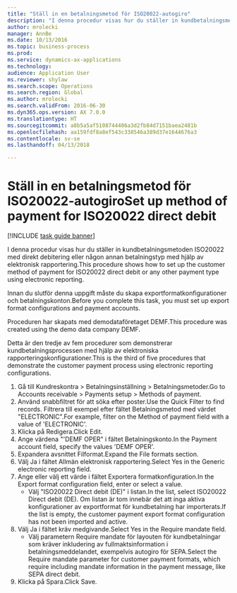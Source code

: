 ```yaml
--- 
title: "Ställ in en betalningsmetod för ISO20022-autogiro"
description: "I denna procedur visas hur du ställer in kundbetalningsmetoden ISO20022 med direkt debitering eller någon annan betalningstyp med hjälp av elektronisk rapportering."
author: mrolecki
manager: AnnBe
ms.date: 10/13/2016
ms.topic: business-process
ms.prod: 
ms.service: dynamics-ax-applications
ms.technology: 
audience: Application User
ms.reviewer: shylaw
ms.search.scope: Operations
ms.search.region: Global
ms.author: mrolecki
ms.search.validFrom: 2016-06-30
ms.dyn365.ops.version: AX 7.0.0
ms.translationtype: HT
ms.sourcegitcommit: a8b5a5af5108744406a3d2fb84d7151baea2481b
ms.openlocfilehash: aa159fdf8a8ef543c338546a389d37e1644676a3
ms.contentlocale: sv-se
ms.lasthandoff: 04/13/2018

---
```

# <a name="set-up-method-of-payment-for-iso20022-direct-debit"></a><span data-ttu-id="b92b6-103">Ställ in en betalningsmetod för ISO20022-autogiro</span><span class="sxs-lookup"><span data-stu-id="b92b6-103">Set up method of payment for ISO20022 direct debit</span></span>

[!INCLUDE [task guide banner](../../includes/task-guide-banner.md)]

<span data-ttu-id="b92b6-104">I denna procedur visas hur du ställer in kundbetalningsmetoden ISO20022 med direkt debitering eller någon annan betalningstyp med hjälp av elektronisk rapportering.</span><span class="sxs-lookup"><span data-stu-id="b92b6-104">This procedure shows how to set up the customer method of payment for ISO20022 direct debit or any other payment type using electronic reporting.</span></span> 



<span data-ttu-id="b92b6-105">Innan du slutför denna uppgift måste du skapa exportformatkonfigurationer och betalningskonton.</span><span class="sxs-lookup"><span data-stu-id="b92b6-105">Before you complete this task, you must set up export format configurations and payment accounts.</span></span>



<span data-ttu-id="b92b6-106">Proceduren har skapats med demodataföretaget DEMF.</span><span class="sxs-lookup"><span data-stu-id="b92b6-106">This procedure was created using the demo data company DEMF.</span></span>



<span data-ttu-id="b92b6-107">Detta är den tredje av fem procedurer som demonstrerar kundbetalningsprocessen med hjälp av elektroniska rapporteringskonfigurationer.</span><span class="sxs-lookup"><span data-stu-id="b92b6-107">This is the third of five procedures that demonstrate the customer payment process using electronic reporting configurations.</span></span>

1. <span data-ttu-id="b92b6-108">Gå till Kundreskontra > Betalningsinställning > Betalningsmetoder.</span><span class="sxs-lookup"><span data-stu-id="b92b6-108">Go to Accounts receivable > Payments setup > Methods of payment.</span></span>
2. <span data-ttu-id="b92b6-109">Använd snabbfiltret för att söka efter poster.</span><span class="sxs-lookup"><span data-stu-id="b92b6-109">Use the Quick Filter to find records.</span></span> <span data-ttu-id="b92b6-110">Filtrera till exempel efter fältet Betalningsmetod med värdet "ELECTRONIC".</span><span class="sxs-lookup"><span data-stu-id="b92b6-110">For example, filter on the Method of payment field with a value of 'ELECTRONIC'.</span></span>
3. <span data-ttu-id="b92b6-111">Klicka på Redigera.</span><span class="sxs-lookup"><span data-stu-id="b92b6-111">Click Edit.</span></span>
4. <span data-ttu-id="b92b6-112">Ange värdena "'DEMF OPER" i fältet Betalningskonto.</span><span class="sxs-lookup"><span data-stu-id="b92b6-112">In the Payment account field, specify the values 'DEMF OPER'.</span></span>
5. <span data-ttu-id="b92b6-113">Expandera avsnittet Filformat.</span><span class="sxs-lookup"><span data-stu-id="b92b6-113">Expand the File formats section.</span></span>
6. <span data-ttu-id="b92b6-114">Välj Ja i fältet Allmän elektronisk rapportering.</span><span class="sxs-lookup"><span data-stu-id="b92b6-114">Select Yes in the Generic electronic reporting field.</span></span>
7. <span data-ttu-id="b92b6-115">Ange eller välj ett värde i fältet Exportera formatkonfiguration.</span><span class="sxs-lookup"><span data-stu-id="b92b6-115">In the Export format configuration field, enter or select a value.</span></span>
    * <span data-ttu-id="b92b6-116">Välj "ISO20022 Direct debit (DE)" i listan.</span><span class="sxs-lookup"><span data-stu-id="b92b6-116">In the list, select ISO20022 Direct debit (DE).</span></span>  <span data-ttu-id="b92b6-117">Om listan är tom innebär det att inga aktiva konfigurationer av exportformat för kundbetalning har importerats.</span><span class="sxs-lookup"><span data-stu-id="b92b6-117">If the list is empty, the customer payment export format configuration has not been imported and active.</span></span>  
8. <span data-ttu-id="b92b6-118">Välj Ja i fältet kräv medgivande.</span><span class="sxs-lookup"><span data-stu-id="b92b6-118">Select Yes in the Require mandate field.</span></span>
    * <span data-ttu-id="b92b6-119">Välj parametern Require mandate för layouten för kundbetalningar som kräver inkludering av fullmaktsinformation i betalningsmeddelandet, exempelvis autogiro för SEPA.</span><span class="sxs-lookup"><span data-stu-id="b92b6-119">Select the Require mandate parameter for customer payment formats, which require including mandate information in the payment message, like SEPA direct debit.</span></span>  
9. <span data-ttu-id="b92b6-120">Klicka på Spara.</span><span class="sxs-lookup"><span data-stu-id="b92b6-120">Click Save.</span></span>


